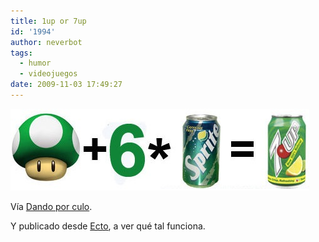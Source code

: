 ```yaml
---
title: 1up or 7up
id: '1994'
author: neverbot
tags:
  - humor
  - videojuegos
date: 2009-11-03 17:49:27
---
```


![200911031747.jpg](./1up-or-7up/200911031747.jpg)

Vía [Dando por culo](http://dandoporculo.com/post/199198536).

Y publicado desde [Ecto](http://illuminex.com/ecto/), a ver qué tal funciona.